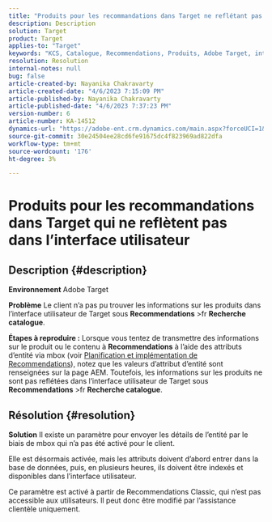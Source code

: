 ```yaml
---
title: "Produits pour les recommandations dans Target ne reflétant pas dans l’interface utilisateur"
description: Description
solution: Target
product: Target
applies-to: "Target"
keywords: "KCS, Catalogue, Recommendations, Produits, Adobe Target, interface utilisateur, informations, recherche"
resolution: Resolution
internal-notes: null
bug: false
article-created-by: Nayanika Chakravarty
article-created-date: "4/6/2023 7:15:09 PM"
article-published-by: Nayanika Chakravarty
article-published-date: "4/6/2023 7:37:23 PM"
version-number: 6
article-number: KA-14512
dynamics-url: "https://adobe-ent.crm.dynamics.com/main.aspx?forceUCI=1&pagetype=entityrecord&etn=knowledgearticle&id=0c40ca52-afd4-ed11-a7c7-6045bd006b3d"
source-git-commit: 30e24504ee28cd6fe91675dc4f823969ad822dfa
workflow-type: tm+mt
source-wordcount: '176'
ht-degree: 3%

---
```


# Produits pour les recommandations dans Target qui ne reflètent pas dans l’interface utilisateur

## Description {#description}


<b>Environnement</b>
Adobe Target

<b>Problème</b>
Le client n’a pas pu trouver les informations sur les produits dans l’interface utilisateur de Target sous <b>Recommendations</b> >fr <b>Recherche catalogue</b>.

<b>Étapes à reproduire :</b>
Lorsque vous tentez de transmettre des informations sur le produit ou le contenu à <b>Recommendations</b> à l’aide des attributs d’entité via mbox (voir [Planification et implémentation de Recommendations](https://experienceleague.adobe.com/docs/target/using/recommendations/plan-implement.html?lang=en)), notez que les valeurs d’attribut d’entité sont renseignées sur la page AEM. Toutefois, les informations sur les produits ne sont pas reflétées dans l’interface utilisateur de Target sous <b>Recommendations</b> >fr <b>Recherche catalogue</b>.


## Résolution {#resolution}


<b>Solution</b>
Il existe un paramètre pour envoyer les détails de l’entité par le biais de mbox qui n’a pas été activé pour le client.

Elle est désormais activée, mais les attributs doivent d’abord entrer dans la base de données, puis, en plusieurs heures, ils doivent être indexés et disponibles dans l’interface utilisateur.

Ce paramètre est activé à partir de Recommendations Classic, qui n’est pas accessible aux utilisateurs. Il peut donc être modifié par l’assistance clientèle uniquement.
